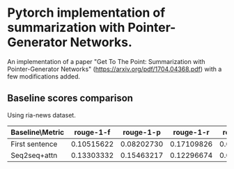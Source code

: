 # Pytorch implementation of summarization with Pointer-Generator Networks.

An implementation of a paper "Get To The Point: Summarization with Pointer-Generator Networks" (https://arxiv.org/pdf/1704.04368.pdf) with a few modifications added.

## Baseline scores comparison	

Using ria-news dataset.

Baseline\Metric | rouge-1-f	| rouge-1-p	| rouge-1-r	| rouge-2-f	| rouge-2-p	| rouge-2-r	| rouge-l-f	| rouge-l-p	| rouge-l-r |
--------- | --------- | --------- | --------- |  --------- | --------- | --------- | --------- | --------- | --------- |
First sentence	| 0.10515622 | 0.08202730 | 0.17109826 |  0.02310585 | 0.01773702 | 0.04013821 | 0.07781251 | 0.07387972 | 0.15335960 |
Seq2seq+attn    | 0.13303332 | 0.15463217 | 0.12296674 | 0.04624813  | 0.05416022 | 0.04320243 | 0.11961113 | 0.14709123 | 0.11673100 |
